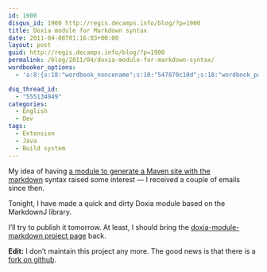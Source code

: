 ```yaml
---
id: 1900
disqus_id: 1900 http://regis.decamps.info/blog/?p=1900
title: Doxia module for Markdown syntax
date: 2011-04-08T01:16:03+00:00
layout: post
guid: http://regis.decamps.info/blog/?p=1900
permalink: /blog/2011/04/doxia-module-for-markdown-syntax/
wordbooker_options:
  - 'a:8:{s:18:"wordbook_noncename";s:10:"547870c10d";s:18:"wordbook_page_post";s:4:"-100";s:18:"wordbook_orandpage";s:1:"2";s:23:"wordbook_default_author";s:1:"1";s:23:"wordbook_extract_length";s:3:"256";s:19:"wordbook_actionlink";s:3:"300";s:18:"wordbook_attribute";s:0:"";s:29:"wordbooker_status_update_text";s:33:"New blog post :  %title% - %link%";}'

dsq_thread_id:
  - "555134949"
categories:
  - English
  - Dev
tags:
  - Extension
  - Java
  - Build system
---
```

My idea of having [a module to generate a Maven site with the markdown](http://regis.decamps.info/blog/2008/11/markdown-syntax-in-maven-projects/) syntax raised some interest &#8212; I received a couple of emails since then.

Tonight, I have made a quick and dirty Doxia module based on the MarkdownJ library.

I’ll try to publish it tomorrow. At least, I should bring the [doxia-module-markdown project page](http://code.google.com/p/doxia-module-markdown/) back.

**Edit:** I don’t maintain this project any more. The good news is that there is a [fork on github](https://github.com/larrycai/doxia-module-markdown).
